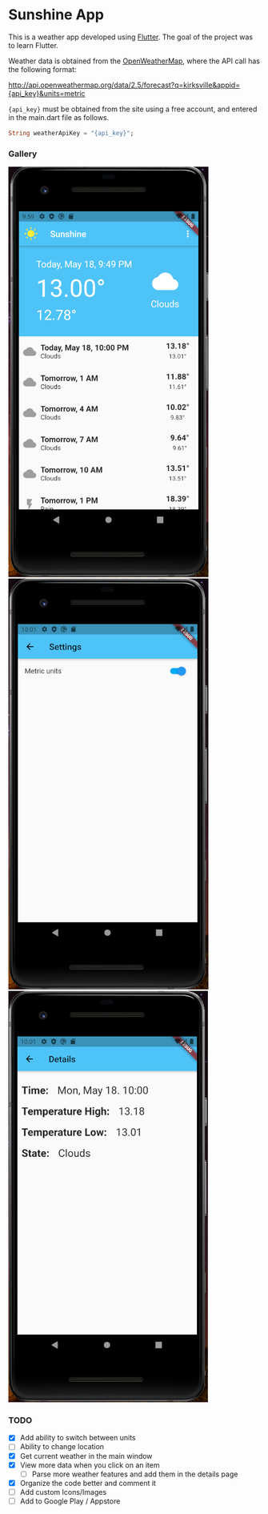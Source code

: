# Sunshine App

This is a weather app developed using [Flutter](flutter.dev). The goal of the project was to learn Flutter.

Weather data is obtained from the [OpenWeatherMap](openweathermap.org), where the API call has the following format:

http://api.openweathermap.org/data/2.5/forecast?q=kirksville&appid={api_key}&units=metric

`{api_key}` must be obtained from the site using a free account, and entered in the main.dart file as follows.

```Dart
String weatherApiKey = "{api_key}";
```

### Gallery

![An image of the home page](/assets/avd_home.png "Home Page") ![An image of the settings page](/assets/avd_settings.png "Settings")
![An image of the details page](/assets/avd_details.png "Details Page")

### TODO
- [x] Add ability to switch between units
- [ ] Ability to change location
- [x] Get current weather in the main window
- [x] View more data when you click on an item
    - [ ] Parse more weather features and add them in the details page
- [x] Organize the code better and comment it
- [ ] Add custom Icons/Images
- [ ] Add to Google Play / Appstore